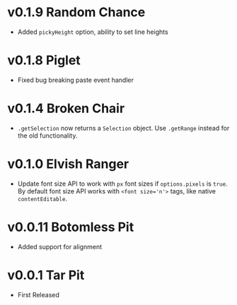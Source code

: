 # v0.1.9 Random Chance

- Added `pickyHeight` option, ability to set line heights

# v0.1.8 Piglet

- Fixed bug breaking paste event handler

# v0.1.4 Broken Chair

- `.getSelection` now returns a `Selection` object. Use `.getRange` instead for the old functionality.

# v0.1.0 Elvish Ranger

- Update font size API to work with `px` font sizes if `options.pixels` is `true`. By default font size API works with `<font size='n'>` tags, like native `contentEditable`.

# v0.0.11 Botomless Pit

- Added support for alignment

# v0.0.1 Tar Pit

- First Released
